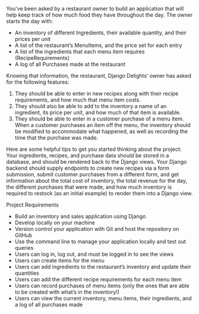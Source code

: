 You’ve been asked by a restaurant owner to build an application that will help keep track of how much food they have throughout the day. The owner starts the day with:

+ An inventory of different Ingredients, their available quantity, and their prices per unit
+ A list of the restaurant’s MenuItems, and the price set for each entry
+ A list of the ingredients that each menu item requires (RecipeRequirements)
+ A log of all Purchases made at the restaurant

Knowing that information, the restaurant, Django Delights’ owner has asked for the following features:

1. They should be able to enter in new recipes along with their recipe requirements, and how much that menu item costs.
2. They should also be able to add to the inventory a name of an ingredient, its price per unit, and how much of that item is available.
3. They should be able to enter in a customer purchase of a menu item. When a customer purchases an item off the menu, the inventory should be modified to accommodate what happened, as well as recording the time that the purchase was made.

Here are some helpful tips to get you started thinking about the project: Your ingredients, recipes, and purchase data should be stored in a database, and should be rendered back to the Django views. Your Django backend should supply endpoints to create new recipes via a form submission, submit customer purchases from a different form, and get information about the total cost of inventory, the total revenue for the day, the different purchases that were made, and how much inventory is required to restock (as an initial example) to render them into a Django view.

Project Requirements
+ Build an inventory and sales application using Django
+ Develop locally on your machine
+ Version control your application with Git and host the repository on GitHub
+ Use the command line to manage your application locally and test out queries
+ Users can log in, log out, and must be logged in to see the views
+ Users can create items for the menu
+ Users can add ingredients to the restaurant’s inventory and update their quantities
+ Users can add the different recipe requirements for each menu item
+ Users can record purchases of menu items (only the ones that are able to be created with what’s in the inventory!)
+ Users can view the current inventory, menu items, their ingredients, and a log of all purchases made